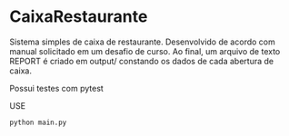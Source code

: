 # CaixaRestaurante
Sistema simples de caixa de restaurante. Desenvolvido de acordo com manual solicitado em um desafio de curso.
Ao final, um arquivo de texto REPORT é criado em output/ constando os dados de cada abertura de caixa.

Possui testes com pytest

USE
```
python main.py
```

